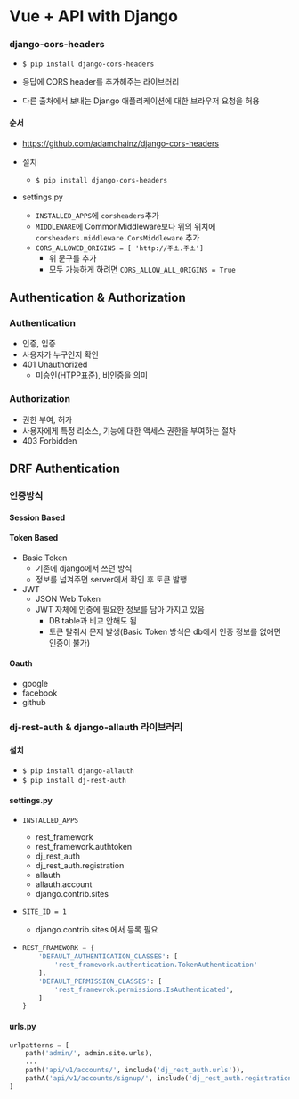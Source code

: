 # Vue + API with Django

### django-cors-headers

- `$ pip install django-cors-headers`

- 응답에 CORS header를 추가해주는 라이브러리
- 다른 출처에서 보내는 Django 애플리케이션에 대한 브라우저 요청을 허용



#### 순서

- https://github.com/adamchainz/django-cors-headers

- 설치
  - `$ pip install django-cors-headers`
- settings.py
  - `INSTALLED_APPS`에 `corsheaders`추가
  - `MIDDLEWARE`에 CommonMiddleware보다 위의 위치에 `corsheaders.middleware.CorsMiddleware` 추가
  - `CORS_ALLOWED_ORIGINS = [ 'http://주소.주소']`
    - 위 문구를 추가
    - 모두 가능하게 하려면 `CORS_ALLOW_ALL_ORIGINS = True`



## Authentication & Authorization

### Authentication

- 인증, 입증
- 사용자가 누구인지 확인
- 401 Unauthorized
  - 미승인(HTPP표준), 비인증을 의미



### Authorization

- 권한 부여, 허가
- 사용자에게 특정 리소스, 기능에 대한 액세스 권한을 부여하는 절차
- 403 Forbidden



## DRF Authentication

### 인증방식

#### Session Based

#### Token Based

- Basic Token
  - 기존에 django에서 쓰던 방식
  - 정보를 넘겨주면 server에서 확인 후 토큰 발행
- JWT
  - JSON Web Token
  - JWT 자체에 인증에 필요한 정보를 담아 가지고 있음
    - DB table과 비교 안해도 됨
    - 토큰 탈취시 문제 발생(Basic Token 방식은 db에서 인증 정보를 없애면 인증이 불가)

#### Oauth

- google
- facebook
- github



### dj-rest-auth & django-allauth 라이브러리

#### 설치

- `$ pip install django-allauth`
- `$ pip install dj-rest-auth`

#### settings.py

- `INSTALLED_APPS`
  - rest_framework
  - rest_framework.authtoken
  - dj_rest_auth
  - dj_rest_auth.registration
  - allauth
  - allauth.account
  - django.contrib.sites
- `SITE_ID = 1`
  - django.contrib.sites 에서 등록 필요

- ```python
  REST_FRAMEWORK = {
      'DEFAULT_AUTHENTICATION_CLASSES': [
          'rest_framework.authentication.TokenAuthentication'
      ],
      'DEFAULT_PERMISSION_CLASSES': [
          'rest_framewrok.permissions.IsAuthenticated',
      ]
  }
  ```



#### urls.py

```python
urlpatterns = [
    path('admin/', admin.site.urls),
    ...
    path('api/v1/accounts/', include('dj_rest_auth.urls')),
    pathA('api/v1/accounts/signup/', include('dj_rest_auth.registration.urls'))
]
```

